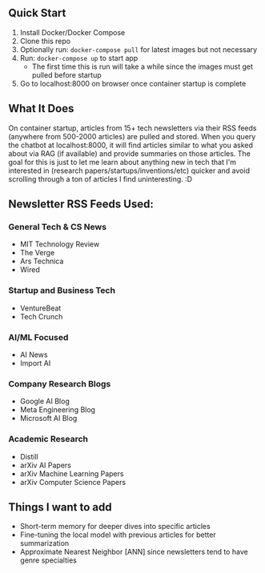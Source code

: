 ## Quick Start

1. Install Docker/Docker Compose
2. Clone this repo
3. Optionally run: `docker-compose pull` for latest images but not necessary
4. Run: `docker-compose up` to start app
     - The first time this is run will take a while since the images must get pulled before startup
6. Go to localhost:8000 on browser once container startup is complete

## What It Does

On container startup, articles from 15+ tech newsletters via their RSS feeds (anywhere from 500-2000 articles) are pulled and stored. When you query the chatbot at localhost:8000, it will find articles similar to what you asked about via RAG (if available) and provide summaries on those articles. The goal for this is just to let me learn about anything new in tech that I'm interested in (research papers/startups/inventions/etc) quicker and avoid scrolling through a ton of articles I find uninteresting. :D

## Newsletter RSS Feeds Used:

### General Tech & CS News

- MIT Technology Review
- The Verge
- Ars Technica
- Wired

### Startup and Business Tech

- VentureBeat
- Tech Crunch

### AI/ML Focused

- AI News
- Import AI

### Company Research Blogs

- Google AI Blog
- Meta Engineering Blog
- Microsoft AI Blog

### Academic Research

- Distill
- arXiv AI Papers
- arXiv Machine Learning Papers
- arXiv Computer Science Papers

## Things I want to add

- Short-term memory for deeper dives into specific articles
- Fine-tuning the local model with previous articles for better summarization
- Approximate Nearest Neighbor [ANN] since newsletters tend to have genre specialties
